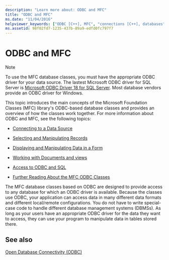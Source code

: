 ```yaml
---
description: "Learn more about: ODBC and MFC"
title: "ODBC and MFC"
ms.date: "11/04/2016"
helpviewer_keywords: ["ODBC [C++], MFC", "connections [C++], databases", "connections [C++], data source", "databases [C++], connecting to", "data sources [C++], connecting to", "MFC [C++], ODBC and", "database connections [C++], MFC ODBC classes"]
ms.assetid: 98f02fd7-1235-437b-89a9-edfd0fc797f7
---
```

# ODBC and MFC

> [!NOTE]
> To use the MFC database classes, you must have the appropriate ODBC driver for your data source. The lastest Microsoft ODBC driver for SQL Server is [Microsoft ODBC Driver 18 for SQL Server](/sql/connect/odbc/download-odbc-driver-for-sql-server?view=sql-server-ver16). Most database vendors provide an ODBC driver for Windows.

This topic introduces the main concepts of the Microsoft Foundation Classes (MFC) library's ODBC-based database classes and provides an overview of how the classes work together. For more information about ODBC and MFC, see the following topics:

- [Connecting to a Data Source](connecting-to-a-data-source.md)

- [Selecting and Manipulating Records](selecting-and-manipulating-records.md)

- [Displaying and Manipulating Data in a Form](displaying-and-manipulating-data-in-a-form.md)

- [Working with Documents and views](working-with-documents-and-views.md)

- [Access to ODBC and SQL](access-to-odbc-and-sql.md)

- [Further Reading About the MFC ODBC Classes](further-reading-about-the-mfc-odbc-classes.md)

The MFC database classes based on ODBC are designed to provide access to any database for which an ODBC driver is available. Because the classes use ODBC, your application can access data in many different data formats and different local/remote configurations. You do not have to write special-case code to handle different database management systems (DBMSs). As long as your users have an appropriate ODBC driver for the data they want to access, they can use your program to manipulate data in tables stored there.

## See also

[Open Database Connectivity (ODBC)](open-database-connectivity-odbc.md)
